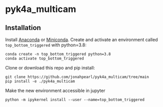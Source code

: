 # pyk4a_multicam


## Installation

Install [Anaconda](https://docs.anaconda.com/anaconda/install/index.html) or [Miniconda](https://docs.conda.io/en/latest/miniconda.html). Create and activate an environment called `top_bottom_triggered` with python=3.8:
```
conda create -n top_bottom_triggered python=3.8
conda activate top_bottom_triggered
```

Clone or download this repo and pip install:
```
git clone https://github.com/jonahpearl/pyk4a_multicam/tree/main
pip install -e ./pyk4a_multicam
```

Make the new environment accessible in jupyter 
```
python -m ipykernel install --user --name=top_bottom_triggered
```
